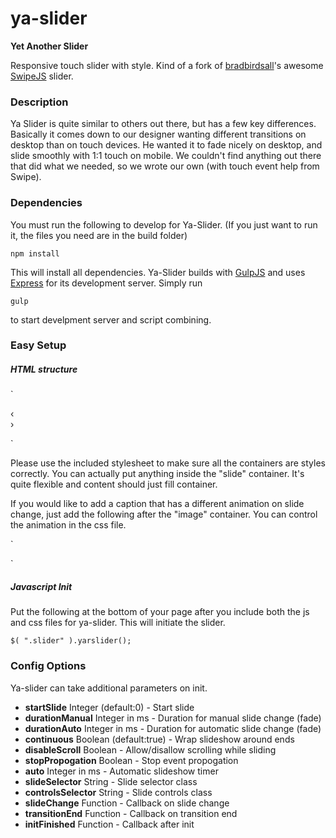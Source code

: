 # ya-slider

**Yet Another Slider**

Responsive touch slider with style. Kind of a fork of [bradbirdsall](https://github.com/bradbirdsall)'s awesome [SwipeJS](https://github.com/bradbirdsall/Swipe "Swipe") slider.

### Description

Ya Slider is quite similar to others out there, but has a few key differences. Basically it comes down to our designer wanting different transitions on desktop than on touch devices. He wanted it to fade nicely on desktop, and slide smoothly with 1:1 touch on mobile. We couldn't find anything out there that did what we needed, so we wrote our own (with touch event help from Swipe).

### Dependencies

You must run the following to develop for Ya-Slider. (If you just want to run it, the files you need are in the build folder)

`npm install`

This will install all dependencies. Ya-Slider builds with [GulpJS](http://gulpjs.com/) and uses [Express](http://expressjs.com/) for its development server.
Simply run

`gulp`

to start develpment server and script combining.

### Easy Setup

##### HTML structure

`
<div class="container">
    <div class="slider">
        <a class="slide">
            <div class="image"></div>
        </a>
    </div>
    <div class="slider_controls">
        <div class="pager prev" data-target="prev">&lsaquo;</div>
        <div class="pager next" data-target="next">&rsaquo;</div>
        <ul class="pager-list"></ul>
    </div>
</div>
`

Please use the included stylesheet to make sure all the containers are styles correctly. You can actually put anything inside the "slide" container. It's quite flexible and content should just fill container.

If you would like to add a caption that has a different animation on slide change, just add the following after the "image" container. You can control the animation in the css file.

`
<div class="caption"></div>
`

##### Javascript Init

Put the following at the bottom of your page after you include both the js and css files for ya-slider. This will initiate the slider.

`$( ".slider" ).yarslider();`

### Config Options

Ya-slider can take additional parameters on init.

- **startSlide** Integer (default:0) - Start slide
- **durationManual** Integer in ms - Duration for manual slide change (fade)
- **durationAuto** Integer in ms - Duration for automatic slide change (fade)
- **continuous** Boolean (default:true) - Wrap slideshow around ends
- **disableScroll** Boolean - Allow/disallow scrolling while sliding
- **stopPropogation** Boolean - Stop event propogation
- **auto** Integer in ms - Automatic slideshow timer
- **slideSelector** String - Slide selector class
- **controlsSelector** String - Slide controls class
- **slideChange** Function - Callback on slide change
- **transitionEnd** Function - Callback on transition end
- **initFinished** Function - Callback after init


